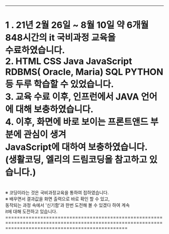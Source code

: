 ------------------------------------------------------------------------------------------------------------------------------------------------------
1 . 21년 2월 26일 ~ 8월 10일 약 6개월 848시간의 it 국비과정 교육을 <br> 수료하였습니다. <br>
2.  HTML CSS Java JavaScript RDBMS( Oracle, Maria) SQL PYTHON등 두루 학습할 수 있었습니다. <br>
3.  교육 수료 이후, 인프런에서 JAVA 언어에 대해 보충하였습니다. <br>
4.  이후, 화면에 바로 보이는 프론트앤드 부분에 관심이 생겨 <br> JavaScript에 대하여 보충하였습니다. <br> (생활코딩, 엘리의 드림코딩을 참고하고 있습니다.) <br>
======================================================================================================================================================
<br>
※ 코딩이라는 것은 국비과정교육을 통하여 접하였습니다. <br>
※ 배우면서 결과값을 화면 출력으로 바로 확인 할 수 있고, <br>동작되는 과정 속에서 '신기함'과 한번 도전해 볼 수 있겠다 하여 계속 <br> it에 대해 도전하고 있습니다.  <br>
======================================================================================================================================================
